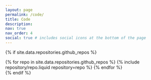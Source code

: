 ```yaml
---
layout: page
permalink: /code/
title: Code
description: 
nav: true
nav_order: 4
social: true # includes social icons at the bottom of the page
---
```


{% if site.data.repositories.github_repos %}

<div class="repositories d-flex flex-wrap flex-md-row flex-column justify-content-between align-items-center">
  {% for repo in site.data.repositories.github_repos %}
    {% include repository/repo.liquid repository=repo %}
  {% endfor %}
</div>
{% endif %}
